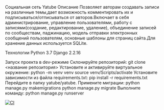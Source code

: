 Cоциальная сеть Yatube
Описание
Позволяет авторам создавать записи на различные темы,дает возможность комментировать их и подписываться/отписываться от авторов.Включает в себя администрирование, управление пользователями, работу с записями(создание, редактирование, удаление), объединение записей по сообществам, паджинацию, модель отправки электронных сообщений пользователям, основные шаблоны для страниц сайта.Для хранение данных используется SQLite.

Технологии
Python 3.7
Django 2.2.16

Запуск проекта в dev-режиме
Склонируйте репозиторий:
git clone <название репозитория>
Установите и активируйте виртуальное окружение:
python -m venv venv
source venv/Scripts/activate
Установите зависимости из файла requirements.txt: pip install -r requirements.txt
Перейдите в папку yatube/yatube.
Примените миграции:
python manage.py makemigrations
python manage.py migrate
Выполните команду: python manage.py runserver


[![CI](https://github.com/yandex-praktikum/hw05_final/actions/workflows/python-app.yml/badge.svg?branch=master)](https://github.com/yandex-praktikum/hw05_final/actions/workflows/python-app.yml)
